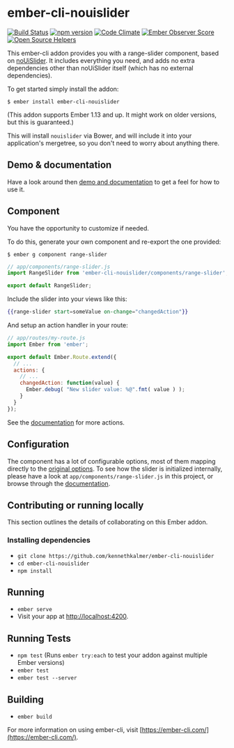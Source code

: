 # ember-cli-nouislider

[![Build Status](https://travis-ci.org/kennethkalmer/ember-cli-nouislider.png)](https://travis-ci.org/kennethkalmer/ember-cli-nouislider)
[![npm version](https://badge.fury.io/js/ember-cli-nouislider.svg)](http://badge.fury.io/js/ember-cli-nouislider)
[![Code Climate](https://codeclimate.com/github/kennethkalmer/ember-cli-nouislider/badges/gpa.svg)](https://codeclimate.com/github/kennethkalmer/ember-cli-nouislider)
[![Ember Observer Score](http://emberobserver.com/badges/ember-cli-nouislider.svg)](http://emberobserver.com/addons/ember-cli-nouislider)
[![Open Source Helpers](https://www.codetriage.com/kennethkalmer/ember-cli-nouislider/badges/users.svg)](https://www.codetriage.com/kennethkalmer/ember-cli-nouislider)

This ember-cli addon provides you with a range-slider component, based on
[noUiSlider](http://refreshless.com/nouislider). It includes everything you need,
and adds no extra dependencies other than noUiSlider itself (which has no external dependencies).

To get started simply install the addon:

```
$ ember install ember-cli-nouislider
```

(This addon supports Ember 1.13 and up. It might work on older versions, but this is guaranteed.)


This will install `nouislider` via Bower, and will include it into your application's
mergetree, so you don't need to worry about anything there.

## Demo & documentation

Have a look around then [demo and documentation](http://kennethkalmer.github.com/ember-cli-nouislider)
to get a feel for how to use it.

## Component

You have the opportunity to customize if needed.

To do this, generate your own component and re-export
the one provided:

```
$ ember g component range-slider
```

```js
// app/components/range-slider.js
import RangeSlider from 'ember-cli-nouislider/components/range-slider';

export default RangeSlider;
```

Include the slider into your views like this:

```handlebars
{{range-slider start=someValue on-change="changedAction"}}
```

And setup an action handler in your route:

```js
// app/routes/my-route.js
import Ember from 'ember';

export default Ember.Route.extend({
  // ...
  actions: {
    // ...
    changedAction: function(value) {
      Ember.debug( "New slider value: %@".fmt( value ) );
    }
  }
});
```

See the [documentation](https://kennethkalmer.github.com/ember-cli-nouislider/)
for more actions.

## Configuration

The component has a lot of configurable options, most of them mapping directly
to the [original options](http://refreshless.com/nouislider/slider-options/).
To see how the slider is initialized internally, please have a look at
`app/components/range-slider.js` in this project, or browse through the
[documentation](https://kennethkalmer.github.com/ember-cli-nouislider).

## Contributing or running locally

This section outlines the details of collaborating on this Ember addon.

### Installing dependencies

* `git clone https://github.com/kennethkalmer/ember-cli-nouislider`
* `cd ember-cli-nouislider`
* `npm install`

## Running

* `ember serve`
* Visit your app at [http://localhost:4200](http://localhost:4200).

## Running Tests

* `npm test` (Runs `ember try:each` to test your addon against multiple Ember versions)
* `ember test`
* `ember test --server`

## Building

* `ember build`

For more information on using ember-cli, visit [https://ember-cli.com/](https://ember-cli.com/).
